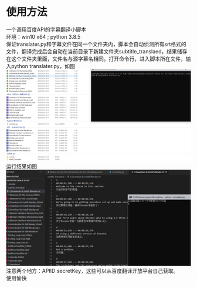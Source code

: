# 使用方法<br>
一个调用百度API的字幕翻译小脚本<br>
环境：win10 x64 ; python 3.8.5<br>
保证translater.py和字幕文件在同一个文件夹内，脚本会自动侦测所有srt格式的文件，翻译完成后会自动在当前目录下新建文件夹subtitle_translaed，结果储存在这个文件夹里面，文件名与源字幕名相同。打开命令行，进入脚本所在文件，输入python translater.py，如图<br>
![](images/image2.PNG)<br>
运行结果如图<br>
![](images/image.PNG)<br>
注意两个地方：APIID secretKey，这些可以从百度翻译开放平台自己获取。<br>
使用愉快<br>
